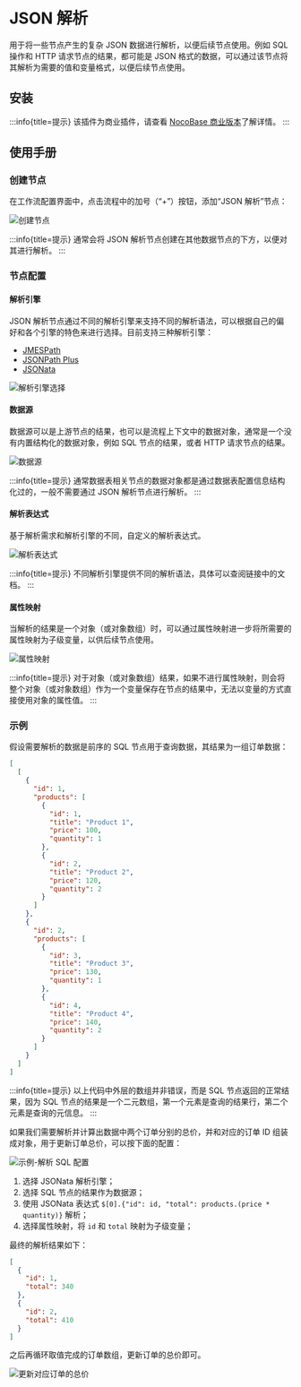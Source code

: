 # JSON 解析

用于将一些节点产生的复杂 JSON 数据进行解析，以便后续节点使用。例如 SQL 操作和 HTTP 请求节点的结果，都可能是 JSON 格式的数据，可以通过该节点将其解析为需要的值和变量格式，以便后续节点使用。

## 安装

:::info{title=提示}
该插件为商业插件，请查看 [NocoBase 商业版本](https://www.nocobase.com/commercial-cn)了解详情。
:::

## 使用手册

### 创建节点

在工作流配置界面中，点击流程中的加号（“+”）按钮，添加“JSON 解析”节点：

![创建节点](https://static-docs.nocobase.com/7de796517539ad9dfc88b7160f1d0dd7.png)

:::info{title=提示}
通常会将 JSON 解析节点创建在其他数据节点的下方，以便对其进行解析。
:::

### 节点配置

#### 解析引擎

JSON 解析节点通过不同的解析引擎来支持不同的解析语法，可以根据自己的偏好和各个引擎的特色来进行选择。目前支持三种解析引擎：

- [JMESPath](https://jmespath.org/)
- [JSONPath Plus](https://jsonpath-plus.github.io/JSONPath/docs/ts/)
- [JSONata](https://jsonata.org/)

![解析引擎选择](https://static-docs.nocobase.com/29be3b92a62b7d20312d1673e749f2ec.png)

#### 数据源

数据源可以是上游节点的结果，也可以是流程上下文中的数据对象，通常是一个没有内置结构化的数据对象，例如 SQL 节点的结果，或者 HTTP 请求节点的结果。

![数据源](https://static-docs.nocobase.com/f5a97e20693b3d30b3a994a576aa282d.png)

:::info{title=提示}
通常数据表相关节点的数据对象都是通过数据表配置信息结构化过的，一般不需要通过 JSON 解析节点进行解析。
:::

#### 解析表达式

基于解析需求和解析引擎的不同，自定义的解析表达式。

![解析表达式](https://static-docs.nocobase.com/181abd162fd32c09b62f6aa1d1cb3ed4.png)

:::info{title=提示}
不同解析引擎提供不同的解析语法，具体可以查阅链接中的文档。
:::

#### 属性映射

当解析的结果是一个对象（或对象数组）时，可以通过属性映射进一步将所需要的属性映射为子级变量，以供后续节点使用。

![属性映射](https://static-docs.nocobase.com/b876abe4ccf6b4709eb8748f21ef3527.png)

:::info{title=提示}
对于对象（或对象数组）结果，如果不进行属性映射，则会将整个对象（或对象数组）作为一个变量保存在节点的结果中，无法以变量的方式直接使用对象的属性值。
:::

### 示例

假设需要解析的数据是前序的 SQL 节点用于查询数据，其结果为一组订单数据：

```json
[
  [
    {
      "id": 1,
      "products": [
        {
          "id": 1,
          "title": "Product 1",
          "price": 100,
          "quantity": 1
        },
        {
          "id": 2,
          "title": "Product 2",
          "price": 120,
          "quantity": 2
        }
      ]
    },
    {
      "id": 2,
      "products": [
        {
          "id": 3,
          "title": "Product 3",
          "price": 130,
          "quantity": 1
        },
        {
          "id": 4,
          "title": "Product 4",
          "price": 140,
          "quantity": 2
        }
      ]
    }
  ]
]
```

:::info{title=提示}
以上代码中外层的数组并非错误，而是 SQL 节点返回的正常结果，因为 SQL 节点的结果是一个二元数组，第一个元素是查询的结果行，第二个元素是查询的元信息。
:::

如果我们需要解析并计算出数据中两个订单分别的总价，并和对应的订单 ID 组装成对象，用于更新订单总价，可以按下面的配置：

![示例-解析 SQL 配置](https://static-docs.nocobase.com/e62322a868b26ff98120bfcd6dcdb3bd.png)

1. 选择 JSONata 解析引擎；
2. 选择 SQL 节点的结果作为数据源；
3. 使用 JSONata 表达式 `$[0].{"id": id, "total": products.(price * quantity)}` 解析；
4. 选择属性映射，将 `id` 和 `total` 映射为子级变量；

最终的解析结果如下：

```json
[
  {
    "id": 1,
    "total": 340
  },
  {
    "id": 2,
    "total": 410
  }
]
```

之后再循环取值完成的订单数组，更新订单的总价即可。

![更新对应订单的总价](https://static-docs.nocobase.com/b3329b0efe4471f5eed1f0673bef740e.png)
